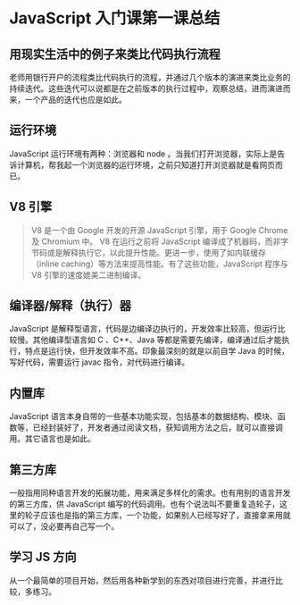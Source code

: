 # JavaScript 入门课第一课总结

## 用现实生活中的例子来类比代码执行流程
老师用银行开户的流程类比代码执行的流程，并通过几个版本的演进来类比业务的持续迭代。这些迭代可以说都是在之前版本的执行过程中，观察总结，进而演进而来，一个产品的迭代也应是如此。

## 运行环境
JavaScript 运行环境有两种：浏览器和 node 。当我们打开浏览器，实际上是告诉计算机，帮我起一个浏览器的运行环境，之前只知道打开浏览器就是看网页而已。

## V8 引擎
> V8 是一个由 Google 开发的开源 JavaScript 引擎，用于 Google Chrome 及 Chromium 中。
> V8 在运行之前将 JavaScript 编译成了机器码，而非字节码或是解释执行它，以此提升性能。更进一步，使用了如内联缓存（inline caching）等方法来提高性能。有了这些功能，JavaScript 程序与 V8 引擎的速度媲美二进制编译。

## 编译器/解释（执行）器
JavaScript 是解释型语言，代码是边编译边执行的，开发效率比较高，但运行比较慢。其他编译型语言如 C 、C++、Java 等都是需要先编译，编译通过后才能执行，特点是运行快，但开发效率不高。印象最深刻的就是以前自学 Java 的时候，写好代码，需要运行 javac 指令，对代码进行编译。

## 内置库
JavaScript 语言本身自带的一些基本功能实现，包括基本的数据结构、模块、函数等，已经封装好了，开发者通过阅读文档，获知调用方法之后，就可以直接调用。其它语言也是如此。

## 第三方库
一般指用同种语言开发的拓展功能，用来满足多样化的需求。也有用别的语言开发的第三方库，供 JavaScript 编写的代码调用。也有个说法叫不要重复造轮子，这里的轮子应该也是指的第三方库，一个功能，如果别人已经写好了，直接拿来用就可以了，没必要再自己写一个。

## 学习 JS 方向
从一个最简单的项目开始，然后用各种新学到的东西对项目进行完善，并进行比较，多练习。

